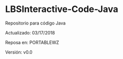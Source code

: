 # LBSInteractive-Code-Java
Repositorio para código Java

Actualizado: 03/17/2018

Reposa en: PORTABLEWZ

Versión: v0.0

